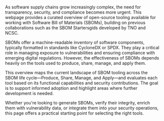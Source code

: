 As software supply chains grow increasingly complex, the need for transparency, security, and compliance becomes more urgent. This webpage provides a curated overview of open-source tooling available for working with Software Bill of Materials (SBOMs), building on previous collaborations such as the SBOM Startersgids developed by TNO and NCSC.

SBOMs offer a machine-readable inventory of software components, typically formatted in standards like CycloneDX or SPDX. They play a critical role in managing exposure to vulnerabilities and ensuring compliance with emerging digital regulations. However, the effectiveness of SBOMs depends heavily on the tools used to produce, share, manage, and apply them.

This overview maps the current landscape of SBOM tooling across the SBOM life cycle—Produce, Share, Manage, and Apply—and evaluates each tool based on its functional capabilities and security contributions. The goal is to support informed adoption and highlight areas where further development is needed.

Whether you're looking to generate SBOMs, verify their integrity, enrich them with vulnerability data, or integrate them into your security operations, this page offers a practical starting point for selecting the right tools.